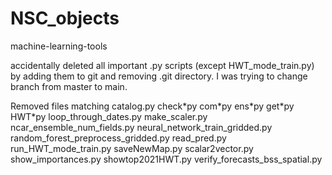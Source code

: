 # NSC_objects
machine-learning-tools

accidentally deleted all important .py scripts (except HWT_mode_train.py) by adding them to git
and removing .git directory. I was trying to change branch from master to main.

Removed files matching
catalog.py check\*py com\*py ens\*py get\*py HWT\*py loop_through_dates.py make_scaler.py ncar_ensemble_num_fields.py neural_network_train_gridded.py random_forest_preprocess_gridded.py read_pred.py run_HWT_mode_train.py saveNewMap.py scalar2vector.py show_importances.py showtop2021HWT.py verify_forecasts_bss_spatial.py

